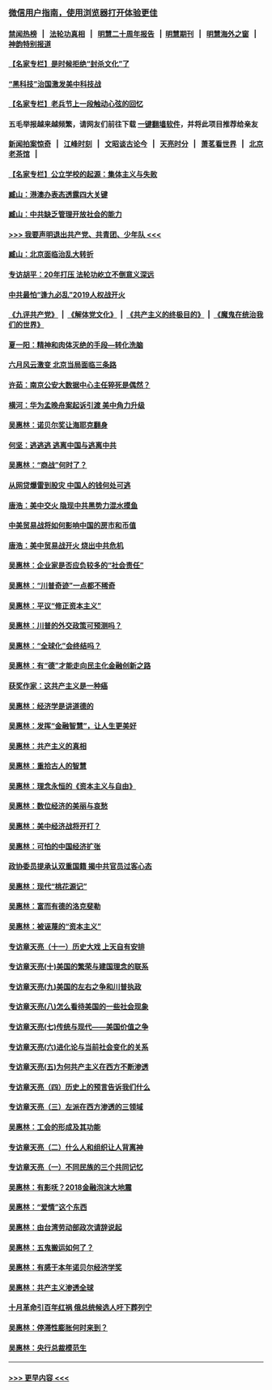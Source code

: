 ### [微信用户指南，使用浏览器打开体验更佳](https://github.com/gfw-breaker/banned-news1/blob/master/indexes/wechat-guide.md?t=0)
#### [禁闻热榜](热点新闻.md?t=0)  &nbsp;&nbsp;|&nbsp;&nbsp; [法轮功真相](https://github.com/gfw-breaker/truth/blob/master/README.md?t=0) &nbsp;&nbsp;|&nbsp;&nbsp; [明慧二十周年报告](https://github.com/gfw-breaker/mh-reports/blob/master/README.md?t=0) &nbsp;&nbsp;|&nbsp;&nbsp;[明慧期刊](https://github.com/gfw-breaker/mh-qikan) &nbsp;&nbsp;|&nbsp;&nbsp; [明慧海外之窗](https://github.com/gfw-breaker/mh-news/blob/master/README.md?t=0) &nbsp;&nbsp;|&nbsp;&nbsp; [神韵特别报道](https://github.com/gfw-breaker/mh-news/blob/master/shenyun.md?t=0)
#### [【名家专栏】是时候拒绝“封杀文化”了](../pages/nsc423/n11814093.md?t=02162122) 
#### [“黑科技”治国激发美中科技战](../pages/nsc423/n11638056.md?t=02162122) 
#### [【名家专栏】老兵节上一段触动心弦的回忆](../pages/nsc423/n11646016.md?t=02162122) 
#### 五毛举报越来越频繁，请网友们前往下载 [一键翻墙软件](https://github.com/gfw-breaker/ssr-accounts)，并将此项目推荐给亲友
#### [新闻拍案惊奇](https://github.com/gfw-breaker/banned-news1/blob/master/pages/link4.md) &nbsp;&nbsp;|&nbsp;&nbsp; [江峰时刻](https://github.com/gfw-breaker/banned-news1/blob/master/pages/link4.md) &nbsp;&nbsp;|&nbsp;&nbsp; [文昭谈古论今](https://github.com/gfw-breaker/banned-news1/blob/master/pages/link4.md) &nbsp;&nbsp;|&nbsp;&nbsp; [天亮时分](https://github.com/gfw-breaker/banned-news1/blob/master/pages/link4.md) &nbsp;&nbsp;|&nbsp;&nbsp; [萧茗看世界](https://github.com/gfw-breaker/banned-news1/blob/master/pages/link4.md) &nbsp;&nbsp;|&nbsp;&nbsp; [北京老茶馆](https://github.com/gfw-breaker/banned-news1/blob/master/pages/link4.md) &nbsp;&nbsp;|&nbsp;&nbsp; 
#### [【名家专栏】公立学校的起源：集体主义与失败](../pages/nsc423/n11601833.md?t=02162122) 
#### [臧山：港澳办表态透露四大关键](../pages/nsc423/n11421628.md?t=02162122) 
#### [臧山：中共缺乏管理开放社会的能力](../pages/nsc423/n11407457.md?t=02162122) 
#### [>>> 我要声明退出共产党、共青团、少年队 <<<](https://github.com/begood0513/goodnews/blob/master/quit/letter.md) 
#### [臧山：北京面临治乱大转折](../pages/nsc423/n11406895.md?t=02162122) 
#### [专访胡平：20年打压 法轮功屹立不倒意义深远](../pages/nsc423/n11398800.md?t=02162122) 
#### [中共最怕“逢九必乱”2019人权战开火](../pages/nsc423/n11385248.md?t=02162122) 
#### [《九评共产党》](https://github.com/begood0513/9ping.md/blob/master/README.md) &nbsp;|&nbsp; [《解体党文化》](../../../../jtdwh.md/blob/master/README.md)  &nbsp;|&nbsp; [《共产主义的终极目的》](../../../../gczydzjmd.md/blob/master/README.md) &nbsp;|&nbsp; [《魔鬼在统治我们的世界》](../../../../mgztzwmdsj.md/blob/master/README.md) 
#### [夏一阳：精神和肉体灭绝的手段—转化洗脑](../pages/nsc423/n11368250.md?t=02162122) 
#### [六月风云激变 北京当局面临三条路](../pages/nsc423/n11313668.md?t=02162122) 
#### [许茹：南京公安大数据中心主任猝死是偶然？](../pages/nsc423/n11064744.md?t=02162122) 
#### [横河：华为孟晚舟案起诉引渡 美中角力升级](../pages/nsc423/n11027230.md?t=02162122) 
#### [吴惠林：诺贝尔奖让海耶克翻身](../pages/nsc423/n10890049.md?t=02162122) 
#### [何坚：逃逃逃 逃离中国与逃离中共](../pages/nsc423/n10592891.md?t=02162122) 
#### [吴惠林：“商战”何时了？](../pages/nsc423/n10573558.md?t=02162122) 
#### [从网贷爆雷到股灾 中国人的钱何处可逃](../pages/nsc423/n10572800.md?t=02162122) 
#### [唐浩：美中交火 隐现中共黑势力混水摸鱼](../pages/nsc423/n10544040.md?t=02162122) 
#### [中美贸易战将如何影响中国的房市和币值](../pages/nsc423/n10543697.md?t=02162122) 
#### [唐浩：美中贸易战开火 烧出中共危机](../pages/nsc423/n10540126.md?t=02162122) 
#### [吴惠林：企业家是否应负较多的“社会责任”](../pages/nsc423/n10535022.md?t=02162122) 
#### [吴惠林：“川普奇迹”一点都不稀奇](../pages/nsc423/n10512808.md?t=02162122) 
#### [吴惠林：平议“修正资本主义”](../pages/nsc423/n10495724.md?t=02162122) 
#### [吴惠林：川普的外交政策可预测吗？](../pages/nsc423/n10462387.md?t=02162122) 
#### [吴惠林：“全球化”会终结吗？](../pages/nsc423/n10452838.md?t=02162122) 
#### [吴惠林：有“德”才能走向民主化金融创新之路](../pages/nsc423/n10432292.md?t=02162122) 
#### [获奖作家：这共产主义是一种癌](../pages/nsc423/n10431541.md?t=02162122) 
#### [吴惠林：经济学是讲道德的](../pages/nsc423/n10398014.md?t=02162122) 
#### [吴惠林：发挥“金融智慧”，让人生更美好](../pages/nsc423/n10375019.md?t=02162122) 
#### [吴惠林：共产主义的真相](../pages/nsc423/n10351394.md?t=02162122) 
#### [吴惠林：重拾古人的智慧](../pages/nsc423/n10337691.md?t=02162122) 
#### [吴惠林：理念永恒的《资本主义与自由》](../pages/nsc423/n10316274.md?t=02162122) 
#### [吴惠林：数位经济的美丽与哀愁](../pages/nsc423/n10292946.md?t=02162122) 
#### [吴惠林：美中经济战将开打？](../pages/nsc423/n10258825.md?t=02162122) 
#### [吴惠林：可怕的中国经济扩张](../pages/nsc423/n10219147.md?t=02162122) 
#### [政协委员提承认双重国籍 揭中共官员过客心态](../pages/nsc423/n10208809.md?t=02162122) 
#### [吴惠林：现代“桃花源记”](../pages/nsc423/n10185234.md?t=02162122) 
#### [吴惠林：富而有德的洛克斐勒](../pages/nsc423/n10142264.md?t=02162122) 
#### [吴惠林：被诬蔑的“资本主义”](../pages/nsc423/n10124816.md?t=02162122) 
#### [专访章天亮（十一）历史大戏 上天自有安排](../pages/nsc423/n10094905.md?t=02162122) 
#### [专访章天亮(十)美国的繁荣与建国理念的联系](../pages/nsc423/n10094899.md?t=02162122) 
#### [专访章天亮(九)美国的左右之争和川普执政](../pages/nsc423/n10094889.md?t=02162122) 
#### [专访章天亮(八)怎么看待美国的一些社会现象](../pages/nsc423/n10094857.md?t=02162122) 
#### [专访章天亮(七)传统与现代——美国价值之争](../pages/nsc423/n10093140.md?t=02162122) 
#### [专访章天亮(六)进化论与当前社会变化的关系](../pages/nsc423/n10092036.md?t=02162122) 
#### [专访章天亮(五)为何共产主义在西方不断渗透](../pages/nsc423/n10083620.md?t=02162122) 
#### [专访章天亮（四）历史上的预言告诉我们什么](../pages/nsc423/n10083606.md?t=02162122) 
#### [专访章天亮（三）左派在西方渗透的三领域](../pages/nsc423/n10081115.md?t=02162122) 
#### [吴惠林：工会的形成及其功能](../pages/nsc423/n10080633.md?t=02162122) 
#### [专访章天亮（二）什么人和组织让人背离神](../pages/nsc423/n10076637.md?t=02162122) 
#### [专访章天亮（一）不同民族的三个共同记忆](../pages/nsc423/n10074188.md?t=02162122) 
#### [吴惠林：有影呒？2018金融泡沫大地震](../pages/nsc423/n10040534.md?t=02162122) 
#### [吴惠林：“爱情”这个东西](../pages/nsc423/n10019423.md?t=02162122) 
#### [吴惠林：由台湾劳动部政次请辞说起](../pages/nsc423/n9979679.md?t=02162122) 
#### [吴惠林：五鬼搬运如何了？](../pages/nsc423/n9925338.md?t=02162122) 
#### [吴惠林：有感于本年诺贝尔经济学奖](../pages/nsc423/n9871883.md?t=02162122) 
#### [吴惠林：共产主义渗透全球](../pages/nsc423/n9812748.md?t=02162122) 
#### [十月革命引百年红祸 俄总统候选人吁下葬列宁](../pages/nsc423/n9810182.md?t=02162122) 
#### [吴惠林：停滞性膨胀何时来到？](../pages/nsc423/n9764136.md?t=02162122) 
#### [吴惠林：央行总裁模范生](../pages/nsc423/n9728134.md?t=02162122) 

----
#### [ >>> 更早内容 <<< ](../indexes/nsc423-earlier.md)
